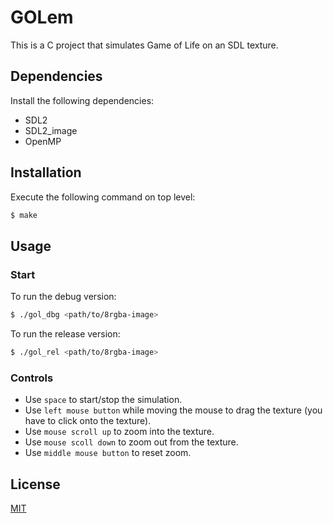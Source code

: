 # GOLem

This is a C project that simulates Game of Life on an SDL texture.

## Dependencies

Install the following dependencies:
* SDL2
* SDL2_image
* OpenMP

## Installation

Execute the following command on top level:
```sh
$ make
```

## Usage

### Start

To run the debug version:
```sh
$ ./gol_dbg <path/to/8rgba-image>
```

To run the release version:
```sh
$ ./gol_rel <path/to/8rgba-image>
```

### Controls

* Use `space` to start/stop the simulation.
* Use `left mouse button` while moving the mouse to drag the texture (you have to click onto the texture).
* Use `mouse scroll up` to zoom into the texture.
* Use `mouse scoll down` to zoom out from the texture.
* Use `middle mouse button` to reset zoom.

## License

[MIT](LICENSE.md)

